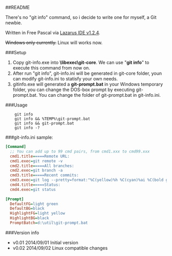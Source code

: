 ##README

There's no "git info" command, so i decide to write one for myself, a Git newbie.

Written in Free Pascal via [Lazarus IDE v1.2.4](http://www.lazarus.freepascal.org/).

~~Windows only currently.~~ Linux will works now.

###Setup
1. Copy git-info.exe into **<Git install folder>\libexec\git-core**. We can use "**git info**" to execute this command from now on.
2. After run "git info", git-info.ini will be generated in git-core folder, youn can modify git-info.ini to statisfy your own needs.
3. gitinfo.exe will generated a **git-prompt.bat** in your Windows temporary folder, you can change the DOS-box prompt by executing git-prompt.bat. You can change the folder of git-prompt.bat in git-info.ini.

###Usage
```batchfile
    git info
    git info && %TEMP%\git-prompt.bat
    git info && git-prompt.bat
    git info -?
```

###git-info.ini sample:
```INI
[Command]
  ;; You can add up to 99 cmd pairs, from cmd1.xxx to cmd99.xxx
  cmd1.title=====Remote URL:
  cmd1.exec=git remote -v
  cmd2.title=====All branches:
  cmd2.exec=git branch -a
  cmd3.title=====Recent commits:
  cmd3.exec=git log --pretty=format:"%C(yellow)%h %C(cyan)%ai %C(bold green)[%cn]%C(bold red)%d %C(bold green)%s%C(reset)" -10  --abbrev-commit --abbrev=4 
  cmd4.title=====Status:
  cmd4.exec=git status
  
[Prompt]
  DefaultFG=light green
  DefaultBG=black
  HighlightFG=light yellow
  HighlightBG=black
  PromptBatch=d:\util\git-prompt.bat
```

###Version info
* v0.01 2014/09/01 Initial version
* v0.02 2014/09/02 Linux compatible changes